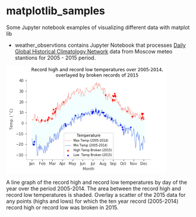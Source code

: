 # matplotlib_samples
Some Jupyter notebook examples of visualizing different data with matplot lib

* weather_observtions contains Jupyter Notebook that processes [Daily Global Historical Climatology Network](https://www1.ncdc.noaa.gov/pub/data/ghcn/daily/readme.txt) data from Moscow meteo stantions for 2005 - 2015 period.


![Weather](https://github.com/DariaKnyazeva/matplotlib_samples/blob/main/images/moscow_meteo.png?raw=true)
 
A line graph of the record high and record low temperatures by day of the year over the period 2005-2014. The area between the record high and record low temperatures is shaded.
Overlay a scatter of the 2015 data for any points (highs and lows) for which the ten year record (2005-2014) record high or record low was broken in 2015.
